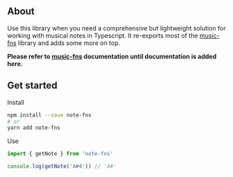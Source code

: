 ## About

Use this library when you need a comprehensive but lightweight solution for working with musical notes in Typescript. It re-exports most of the [music-fns](https://github.com/madewithlove/music-fns) library and adds some more on top.

__Please refer to [music-fns](https://github.com/madewithlove/music-fns) documentation until documentation is added here.__ 

## Get started

Install

```bash
npm install --save note-fns
# or
yarn add note-fns
```

Use

```typescript
import { getNote } from 'note-fns'

console.log(getNote('A#4')) // 'A#'
```
